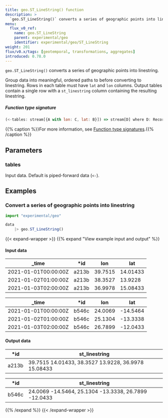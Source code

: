 ```yaml
---
title: geo.ST_LineString() function
description: >
  `geo.ST_LineString()` converts a series of geographic points into linestring.
menu:
  flux_v0_ref:
    name: geo.ST_LineString
    parent: experimental/geo
    identifier: experimental/geo/ST_LineString
weight: 201
flux/v0.x/tags: [geotemporal, transformations, aggregates]
introduced: 0.78.0
---
```


<!------------------------------------------------------------------------------

IMPORTANT: This page was generated from comments in the Flux source code. Any
edits made directly to this page will be overwritten the next time the
documentation is generated. 

To make updates to this documentation, update the function comments above the
function definition in the Flux source code:

https://github.com/influxdata/flux/blob/master/stdlib/experimental/geo/geo.flux#L356-L370

Contributing to Flux: https://github.com/influxdata/flux#contributing
Fluxdoc syntax: https://github.com/influxdata/flux/blob/master/docs/fluxdoc.md

------------------------------------------------------------------------------->

`geo.ST_LineString()` converts a series of geographic points into linestring.

Group data into meaningful, ordered paths to before converting to linestring.
Rows in each table must have `lat` and `lon` columns.
Output tables contain a single row with a `st_linestring` column containing
the resulting linestring.

##### Function type signature

```js
(<-tables: stream[{A with lon: C, lat: B}]) => stream[D] where D: Record
```

{{% caption %}}For more information, see [Function type signatures](/flux/v0/function-type-signatures/).{{% /caption %}}

## Parameters

### tables

Input data. Default is piped-forward data (`<-`).




## Examples

### Convert a series of geographic points into linestring

```js
import "experimental/geo"

data
    |> geo.ST_LineString()

```

{{< expand-wrapper >}}
{{% expand "View example input and output" %}}

#### Input data

| _time                | *id   | lon     | lat      |
| -------------------- | ----- | ------- | -------- |
| 2021-01-01T00:00:00Z | a213b | 39.7515 | 14.01433 |
| 2021-01-02T01:00:00Z | a213b | 38.3527 | 13.9228  |
| 2021-01-03T02:00:00Z | a213b | 36.9978 | 15.08433 |

| _time                | *id   | lon     | lat      |
| -------------------- | ----- | ------- | -------- |
| 2021-01-01T00:00:00Z | b546c | 24.0069 | -14.5464 |
| 2021-01-02T01:00:00Z | b546c | 25.1304 | -13.3338 |
| 2021-01-03T02:00:00Z | b546c | 26.7899 | -12.0433 |


#### Output data

| *id   | st_linestring                                       |
| ----- | --------------------------------------------------- |
| a213b | 39.7515 14.01433, 38.3527 13.9228, 36.9978 15.08433 |

| *id   | st_linestring                                        |
| ----- | ---------------------------------------------------- |
| b546c | 24.0069 -14.5464, 25.1304 -13.3338, 26.7899 -12.0433 |

{{% /expand %}}
{{< /expand-wrapper >}}
